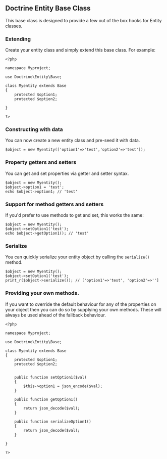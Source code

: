 ## Doctrine Entity Base Class

This base class is designed to provide a few out of the box hooks for Entity classes.

### Extending

Create your entity class and simply extend this base class. For example:

```
<?php

namespace Myproject;

use Doctrine\Entity\Base;

class Myentity extends Base
{
    protected $option1;
    protected $option2;
    
}

?>
```

### Constructing with data 

You can now create a new entity class and pre-seed it with data.

```
$object = new Myentity(['option1'=>'test','option2'=>'test']);

```


### Property getters and setters


You can get and set properties via getter and setter syntax.

```
$object = new Myentity();
$object->option1 = 'test';
echo $object->option1; // 'test'

```

### Support for method getters and setters

If you'd prefer to use methods to get and set, this works the same:


```
$object = new Myentity();
$object->setOption1('test');
echo $object->getOption1(); // 'test'

```

### Serialize

You can quickly serialize your entity object by calling the `serialize()` method.

```
$object = new Myentity();
$object->setOption1('test');
print_r($object->serialize()); // ['option1'=>'test', 'option2'=>'']

```

### Providing your own methods.

If you want to override the default behaviour for any of the properties on your object then you can do so by supplying your own methods.
These will always be used ahead of the fallback behaviour. 


```
<?php

namespace Myproject;

use Doctrine\Entity\Base;

class Myentity extends Base
{
    protected $option1;
    protected $option2;
    
    
    public function setOption1($val)
    {
        $this->option1 = json_encode($val);
    }
    
    public function getOption1()
    {
        return json_decode($val);
    }
    
    public function serializeOption1()
    {
        return json_decode($val);
    }
    
}

?>
```


